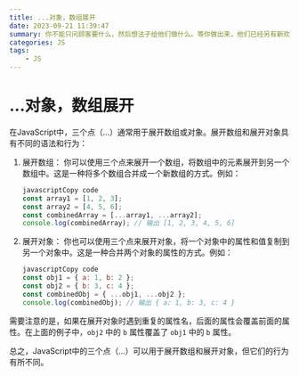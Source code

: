 ```yaml
---
title: ...对象，数组展开
date: 2023-09-21 11:39:47
summary: 你不能只问顾客要什么，然后想法子给他们做什么。等你做出来，他们已经另有新欢了。
categories: JS
tags: 	
	- JS
---
```


# ...对象，数组展开

​	在JavaScript中，三个点（...）通常用于展开数组或对象。展开数组和展开对象具有不同的语法和行为：

1. 展开数组： 你可以使用三个点来展开一个数组，将数组中的元素展开到另一个数组中。这是一种将多个数组合并成一个新数组的方式。例如：

   ```js
   javascriptCopy code
   const array1 = [1, 2, 3];
   const array2 = [4, 5, 6];
   const combinedArray = [...array1, ...array2];
   console.log(combinedArray); // 输出 [1, 2, 3, 4, 5, 6]
   ```

2. 展开对象： 你也可以使用三个点来展开对象，将一个对象中的属性和值复制到另一个对象中。这是一种合并两个对象的属性的方式。例如：

   ```js
   javascriptCopy code
   const obj1 = { a: 1, b: 2 };
   const obj2 = { b: 3, c: 4 };
   const combinedObj = { ...obj1, ...obj2 };
   console.log(combinedObj); // 输出 { a: 1, b: 3, c: 4 }
   ```

​	需要注意的是，如果在展开对象时遇到重复的属性名，后面的属性会覆盖前面的属性。在上面的例子中，`obj2` 中的 `b` 属性覆盖了 `obj1` 中的 `b` 属性。

​	总之，JavaScript中的三个点（...）可以用于展开数组和展开对象，但它们的行为有所不同。

